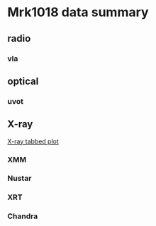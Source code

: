 # Mrk1018 data summary


## radio
### vla


## optical
### uvot

## X-ray
[X-ray tabbed plot](./Mrk1018-tabbed.html)

### XMM
### Nustar
### XRT
### Chandra
